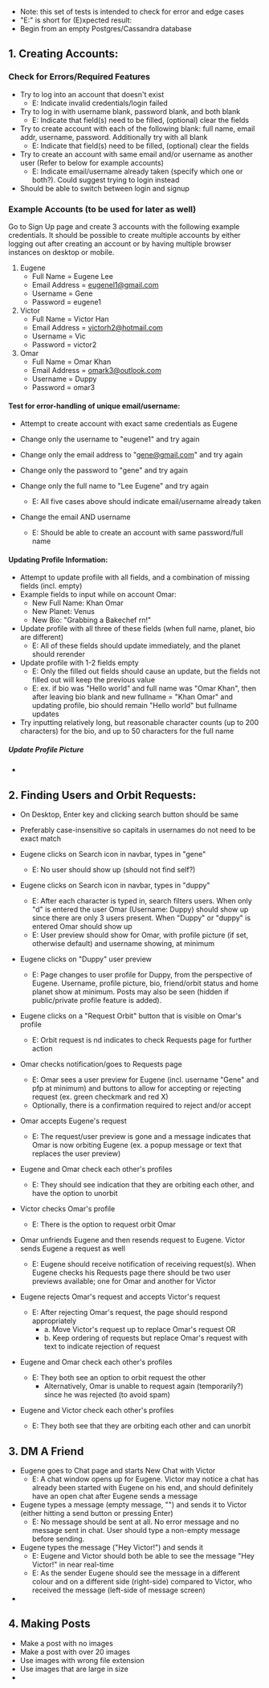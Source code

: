 -   Note: this set of tests is intended to check for error and edge cases
-   "E:" is short for (E)xpected result:
-   Begin from an empty Postgres/Cassandra database

## 1. Creating Accounts:

### Check for Errors/Required Features

-   Try to log into an account that doesn't exist
    -   E: Indicate invalid credentials/login failed
-   Try to log in with username blank, password blank, and both blank
    -   E: Indicate that field(s) need to be filled, (optional) clear the fields
-   Try to create account with each of the following blank: full name, email addr, username, password. Additionally try with all blank
    -   E: Indicate that field(s) need to be filled, (optional) clear the fields
-   Try to create an account with same email and/or username as another user (Refer to below for example accounts)
    -   E: Indicate email/username already taken (specify which one or both?). Could suggest trying to login instead
-   Should be able to switch between login and signup

### Example Accounts (to be used for later as well)

Go to Sign Up page and create 3 accounts with the following example credentials. It should be possible to create multiple accounts by either logging out after creating an account or by having multiple browser instances on desktop or mobile.

1. Eugene
    - Full Name = Eugene Lee
    - Email Address = eugenel1@gmail.com
    - Username = Gene
    - Password = eugene1
2. Victor
    - Full Name = Victor Han
    - Email Address = victorh2@hotmail.com
    - Username = Vic
    - Password = victor2
3. Omar
    - Full Name = Omar Khan
    - Email Address = omark3@outlook.com
    - Username = Duppy
    - Password = omar3

#### Test for error-handling of unique email/username:

-   Attempt to create account with exact same credentials as Eugene
-   Change only the username to "eugene1" and try again
-   Change only the email address to "gene@gmail.com" and try again
-   Change only the password to "gene" and try again
-   Change only the full name to "Lee Eugene" and try again

    -   E: All five cases above should indicate email/username already taken

-   Change the email AND username
    -   E: Should be able to create an account with same password/full name

#### Updating Profile Information:

-   Attempt to update profile with all fields, and a combination of missing fields (incl. empty)
-   Example fields to input while on account Omar:
    -   New Full Name: Khan Omar
    -   New Planet: Venus
    -   New Bio: "Grabbing a Bakechef rn!"
-   Update profile with all three of these fields (when full name, planet, bio are different)
    -   E: All of these fields should update immediately, and the planet should rerender
-   Update profile with 1-2 fields empty
    -   E: Only the filled out fields should cause an update, but the fields not filled out will keep the previous value
    -   E: ex. if bio was "Hello world" and full name was "Omar Khan", then after leaving bio blank and new fullname = "Khan Omar" and updating profile, bio should remain "Hello world" but fullname updates
-   Try inputting relatively long, but reasonable character counts (up to 200 characters) for the bio, and up to 50 characters for the full name

##### Update Profile Picture

-

## 2. Finding Users and Orbit Requests:

-   On Desktop, Enter key and clicking search button should be same
-   Preferably case-insensitive so capitals in usernames do not need to be exact match

-   Eugene clicks on Search icon in navbar, types in "gene"
    -   E: No user should show up (should not find self?)
-   Eugene clicks on Search icon in navbar, types in "duppy"
    -   E: After each character is typed in, search filters users. When only "d" is entered the user Omar (Username: Duppy) should show up since there are only 3 users present. When "Duppy" or "duppy" is entered Omar should show up
    -   E: User preview should show for Omar, with profile picture (if set, otherwise default) and username showing, at minimum
-   Eugene clicks on "Duppy" user preview
    -   E: Page changes to user profile for Duppy, from the perspective of Eugene. Username, profile picture, bio, friend/orbit status and home planet show at minimum. Posts may also be seen (hidden if public/private profile feature is added).
-   Eugene clicks on a "Request Orbit" button that is visible on Omar's profile
    -   E: Orbit request is nd indicates to check Requests page for further action
-   Omar checks notification/goes to Requests page
    -   E: Omar sees a user preview for Eugene (incl. username "Gene" and pfp at minimum) and buttons to allow for accepting or rejecting request (ex. green checkmark and red X)
    -   Optionally, there is a confirmation required to reject and/or accept
-   Omar accepts Eugene's request
    -   E: The request/user preview is gone and a message indicates that Omar is now orbiting Eugene (ex. a popup message or text that replaces the user preview)
-   Eugene and Omar check each other's profiles
    -   E: They should see indication that they are orbiting each other, and have the option to unorbit
-   Victor checks Omar's profile
    -   E: There is the option to request orbit Omar
-   Omar unfriends Eugene and then resends request to Eugene. Victor sends Eugene a request as well
    -   E: Eugene should receive notification of receiving request(s). When Eugene checks his Requests page there should be two user previews available; one for Omar and another for Victor
-   Eugene rejects Omar's request and accepts Victor's request
    -   E: After rejecting Omar's request, the page should respond appropriately
        -   a. Move Victor's request up to replace Omar's request OR
        -   b. Keep ordering of requests but replace Omar's request with text to indicate rejection of request
-   Eugene and Omar check each other's profiles
    -   E: They both see an option to orbit request the other
        -   Alternatively, Omar is unable to request again (temporarily?) since he was rejected (to avoid spam)
-   Eugene and Victor check each other's profiles
    -   E: They both see that they are orbiting each other and can unorbit

## 3. DM A Friend

-   Eugene goes to Chat page and starts New Chat with Victor
    -   E: A chat window opens up for Eugene. Victor may notice a chat has already been started with Eugene on his end, and should definitely have an open chat after Eugene sends a message
-   Eugene types a message (empty message, "") and sends it to Victor (either hitting a send button or pressing Enter)
    -   E: No message should be sent at all. No error message and no message sent in chat. User should type a non-empty message before sending.
-   Eugene types the message ("Hey Victor!") and sends it
    -   E: Eugene and Victor should both be able to see the message "Hey Victor!" in near real-time
    -   E: As the sender Eugene should see the message in a different colour and on a different side (right-side) compared to Victor, who received the message (left-side of message screen)
-

## 4. Making Posts

-   Make a post with no images
-   Make a post with over 20 images
-   Use images with wrong file extension
-   Use images that are large in size
-
